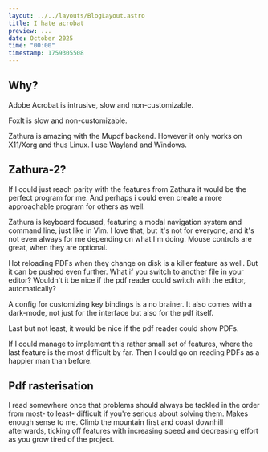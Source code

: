 ```yaml
---
layout: ../../layouts/BlogLayout.astro
title: I hate acrobat
preview: ...
date: October 2025
time: "00:00"
timestamp: 1759305508
---
```


## Why?

Adobe Acrobat is intrusive, slow and non-customizable.

FoxIt is slow and non-customizable.

Zathura is amazing with the Mupdf backend. However it only works on X11/Xorg and thus Linux. I use Wayland and Windows.

## Zathura-2?

If I could just reach parity with the features from Zathura it would be the perfect program for me. And perhaps i could even create a more approachable program for others as well. 

Zathura is keyboard focused, featuring a modal navigation system and command line, just like in Vim. I love that, but it's not for everyone, and it's not even always for me depending on what I'm doing. Mouse controls are great, when they are optional.

Hot reloading PDFs when they change on disk is a killer feature as well. But it can be pushed even further. What if you switch to another file in your editor? Wouldn't it be nice if the pdf reader could switch with the editor, automatically?

A config for customizing key bindings is a no brainer. It also comes with a dark-mode, not just for the interface but also for the pdf itself.

Last but not least, it would be nice if the pdf reader could show PDFs.

If I could manage to implement this rather small set of features, where the last feature is the most difficult by far. Then I could go on reading PDFs as a happier man than before.

## Pdf rasterisation

I read somewhere once that problems should always be tackled in the order from most- to least- difficult if you're serious about solving them. Makes enough sense to me. Climb the mountain first and coast downhill afterwards, ticking off features with increasing speed and decreasing effort as you grow tired of the project.


